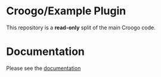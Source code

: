 # Croogo/Example Plugin

This repository is a **read-only** split of the main Croogo code.

# Documentation

Please see the [documentation](http://docs.croogo.org/3.0)
